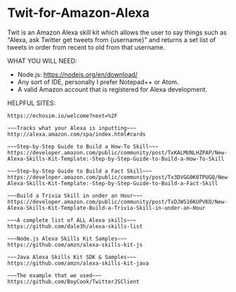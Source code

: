 # Twit-for-Amazon-Alexa
Twit is an Amazon Alexa skill kit which allows the user to say things such as "Alexa, ask Twitter get tweets from {username}" and returns a set list of tweets in order from recent to old from that username.

WHAT YOU WILL NEED:
- Node.js: https://nodejs.org/en/download/
- Any sort of IDE, personally I prefer Notepad++ or Atom.
- A valid Amazon account that is registered for Alexa development.

HELPFUL SITES:
~~~Emulator for Alexa~~~
https://echosim.io/welcome?next=%2F   

~~~Tracks what your Alexa is inputting~~~
http://alexa.amazon.com/spa/index.html#cards

~~~Step-by-Step Guide to Build a How-To Skill~~~
https://developer.amazon.com/public/community/post/TxKALMUNLHZPAP/New-Alexa-Skills-Kit-Template:-Step-by-Step-Guide-to-Build-a-How-To-Skill

~~~Step-by-Step Guide to Build a Fact Skill~~~
https://developer.amazon.com/public/community/post/Tx3DVGG0K0TPUGQ/New-Alexa-Skills-Kit-Template:-Step-by-Step-Guide-to-Build-a-Fact-Skill

~~~Build a Trivia Skill in under an Hour~~~
https://developer.amazon.com/public/community/post/TxDJWS16KUPVKO/New-Alexa-Skills-Kit-Template-Build-a-Trivia-Skill-in-under-an-Hour

~~~A complete list of ALL Alexa skills~~~
https://github.com/dale3h/alexa-skills-list

~~~Node.js Alexa Skills Kit Samples~~~
https://github.com/amzn/alexa-skills-kit-js

~~~Java Alexa Skills Kit SDK & Samples~~~
https://github.com/amzn/alexa-skills-kit-java

~~~The example that we used~~~
https://github.com/BoyCook/TwitterJSClient
